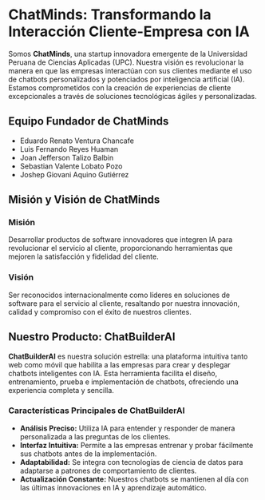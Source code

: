 # ChatMinds: Transformando la Interacción Cliente-Empresa con IA

Somos **ChatMinds**, una startup innovadora emergente de la Universidad Peruana de Ciencias Aplicadas (UPC). Nuestra visión es revolucionar la manera en que las empresas interactúan con sus clientes mediante el uso de chatbots personalizados y potenciados por inteligencia artificial (IA). Estamos comprometidos con la creación de experiencias de cliente excepcionales a través de soluciones tecnológicas ágiles y personalizadas.

## Equipo Fundador de ChatMinds

- Eduardo Renato Ventura Chancafe
- Luis Fernando Reyes Huaman
- Joan Jefferson Talizo Balbin
- Sebastian Valente Lobato Pozo
- Joshep Giovani Aquino Gutiérrez


## Misión y Visión de ChatMinds

### Misión

Desarrollar productos de software innovadores que integren IA para revolucionar el servicio al cliente, proporcionando herramientas que mejoren la satisfacción y fidelidad del cliente.

### Visión

Ser reconocidos internacionalmente como líderes en soluciones de software para el servicio al cliente, resaltando por nuestra innovación, calidad y compromiso con el éxito de nuestros clientes.

## Nuestro Producto: ChatBuilderAI

**ChatBuilderAI** es nuestra solución estrella: una plataforma intuitiva tanto web como móvil que habilita a las empresas para crear y desplegar chatbots inteligentes con IA. Esta herramienta facilita el diseño, entrenamiento, prueba e implementación de chatbots, ofreciendo una experiencia completa y sencilla.

### Características Principales de ChatBuilderAI

- **Análisis Preciso:** Utiliza IA para entender y responder de manera personalizada a las preguntas de los clientes.
- **Interfaz Intuitiva:** Permite a las empresas entrenar y probar fácilmente sus chatbots antes de la implementación.
- **Adaptabilidad:** Se integra con tecnologías de ciencia de datos para adaptarse a patrones de comportamiento de clientes.
- **Actualización Constante:** Nuestros chatbots se mantienen al día con las últimas innovaciones en IA y aprendizaje automático.

